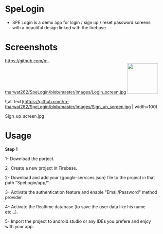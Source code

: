 # SpeLogin

- SPE Login is a demo app for login / sign up / reset password screens with a beautiful design linked with the firebase.

# Screenshots
https://github.com/m-tharwat262/SpeLogin/blob/master/Images/Login_screen.jpg
<img src="https://github.com/m-tharwat262/SpeLogin/blob/master/Images/Login_screen.jpg" width="100" height="100">



![alt text](https://github.com/m-tharwat262/SpeLogin/blob/master/Images/Sign_up_screen.jpg  | width=100) 

Sign_up_screen.jpg
# Usage

**Step 1**

1- Download the porject.

2- Create a new project in Firebase.

2- Download and add your {google-services.json} file to the project in that path "SpeLogin/app/".

3- Activate the authentication feature and enable "Email/Password" method provider.

4- Activate the Realtime database (to save the user data like his name etc...).

5- Import the project to android studio or any IDEs you prefere and enjoy with your app.

